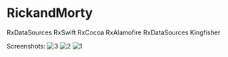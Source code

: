 # RickandMorty

RxDataSources RxSwift RxCocoa RxAlamofire RxDataSources Kingfisher

Screenshots:
![3](https://user-images.githubusercontent.com/81308003/173799980-2f2474f3-05f2-4195-9608-a75bced68d43.png)
![2](https://user-images.githubusercontent.com/81308003/173799999-90ec63a7-ab7c-4b91-94a4-c962de122d5e.png)
![1](https://user-images.githubusercontent.com/81308003/173800009-fba3beb4-24df-4c5f-8841-dc2c2e8a0883.png)
